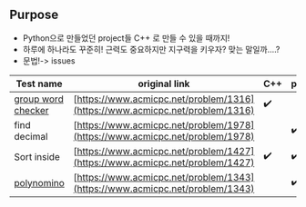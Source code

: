 ## Purpose
- Python으로 만들었던 project들 C++ 로 만들 수 있을 때까지!
- 하루에 하나라도 꾸준히! 근력도 중요하지만 지구력을 키우자? 맞는 말일까....?
- 문법!-> issues

|Test name|original link|C++|python|
|----------------|---------------------------------------|-----|-----|
|[group word checker](./group_world_checker)|[https://www.acmicpc.net/problem/1316](https://www.acmicpc.net/problem/1316)|:heavy_check_mark:||
|find decimal|[https://www.acmicpc.net/problem/1978](https://www.acmicpc.net/problem/1978)||:heavy_check_mark:|
|Sort inside|[https://www.acmicpc.net/problem/1427](https://www.acmicpc.net/problem/1427)|:heavy_check_mark:|:heavy_check_mark:|
|[polynomino](./polynomino)|[https://www.acmicpc.net/problem/1343](https://www.acmicpc.net/problem/1343)||:heavy_check_mark:|
